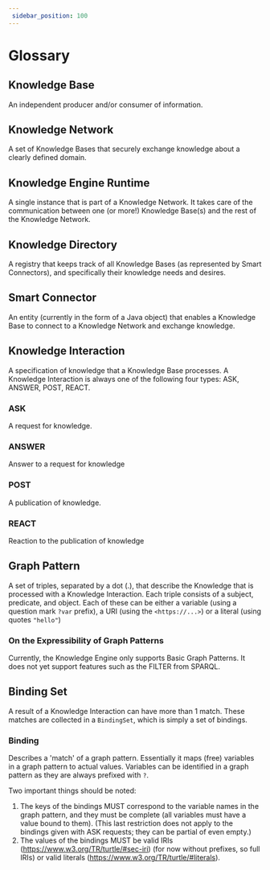```yaml
---
 sidebar_position: 100
---
```


# Glossary

## Knowledge Base
An independent producer and/or consumer of information.

## Knowledge Network
A set of Knowledge Bases that securely exchange knowledge about a clearly defined domain.

## Knowledge Engine Runtime
A single instance that is part of a Knowledge Network.
It takes care of the communication between one (or more!) Knowledge Base(s) and the rest of the Knowledge Network.

## Knowledge Directory
A registry that keeps track of all Knowledge Bases (as represented by Smart Connectors), and specifically their knowledge needs and desires.

## Smart Connector
An entity (currently in the form of a Java object) that enables a Knowledge Base to connect to a Knowledge Network and exchange knowledge.

## Knowledge Interaction
A specification of knowledge that a Knowledge Base processes.
A Knowledge Interaction is always one of the following four types: ASK, ANSWER, POST, REACT.
### ASK
A request for knowledge.

### ANSWER
Answer to a request for knowledge

### POST
A publication of knowledge.

### REACT
Reaction to the publication of knowledge


## Graph Pattern
A set of triples, separated by a dot (.), that describe the Knowledge that is processed with a Knowledge Interaction.
Each triple consists of a subject, predicate, and object.
Each of these can be either a variable (using a question mark `?var` prefix), a URI (using the `<https://...>`) or a literal (using quotes `"hello"`)

### On the Expressibility of Graph Patterns
Currently, the Knowledge Engine only supports Basic Graph Patterns.
It does not yet support features such as the FILTER from SPARQL.

## Binding Set
A result of a Knowledge Interaction can have more than 1 match. 
These matches are collected in a `BindingSet`, which is simply a set of bindings.

### Binding
Describes a 'match' of a graph pattern.
Essentially it maps (free) variables in a graph pattern to actual values.
Variables can be identified in a graph pattern as they are always prefixed with `?`.

Two important things should be noted:
1. The keys of the bindings MUST correspond to the variable names in the graph pattern, and they must be complete (all variables must have a value bound to them). (This last restriction does not apply to the bindings given with ASK requests; they can be partial of even empty.)
2. The values of the bindings MUST be valid IRIs (https://www.w3.org/TR/turtle/#sec-iri) (for now without prefixes, so full IRIs) or valid literals (https://www.w3.org/TR/turtle/#literals).
